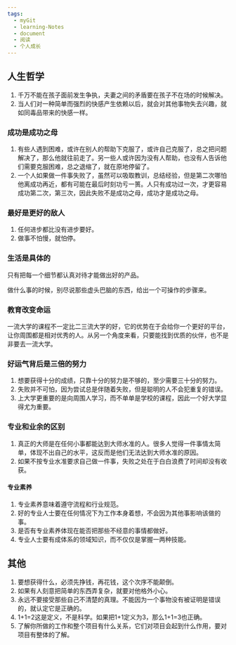 ```yaml
---
tags:
  - myGit
  - learning-Notes
  - document
  - 阅读
  - 个人成长
---
```


## 人生哲学

1. 千万不能在孩子面前发生争执，夫妻之间的矛盾要在孩子不在场的时候解决。
2. 当人们对一种简单而强烈的快感产生依赖以后，就会对其他事物失去兴趣，就如同毒品带来的快感一样。



### 成功是成功之母

1. 有些人遇到困难，或许在别人的帮助下克服了，或许自己克服了，总之把问题解决了，那么他就往前走了。另一些人或许因为没有人帮助，也没有人告诉他们需要克服困难，总之退缩了，就在原地停留了。
2. 一个人如果做一件事失败了，虽然可以吸取教训，总结经验，但是第二次哪怕他离成功再近，都有可能在最后时刻功亏一篑。人只有成功过一次，才更容易成功第二次，第三次，因此失败不是成功之母，成功才是成功之母。

### 最好是更好的敌人

1. 任何进步都比没有进步要好。
2. 做事不怕慢，就怕停。

### 生活是具体的

只有把每一个细节都认真对待才能做出好的产品。

做什么事的时候，别尽说那些虚头巴脑的东西，给出一个可操作的步骤来。



### 教育改变命运
一流大学的课程不一定比二三流大学的好，它的优势在于会给你一个更好的平台，让你周围都是相对优秀的人。从另一个角度来看，只要能找到优质的伙伴，也不是非要去一流大学。

### 好运气背后是三倍的努力

1. 想要获得十分的成绩，只靠十分的努力是不够的，至少需要三十分的努力。
2. 失败并不可怕，因为尝试总是伴随着失败，但是聪明的人不会犯重复的错误。
3. 上大学更重要的是向周围人学习，而不单单是学校的课程，因此一个好大学显得尤为重要。

### 专业和业余的区别
1. 真正的大师是在任何小事都能达到大师水准的人。很多人觉得一件事情太简单，体现不出自己的水平，这反而是他们无法达到大师水准的原因。
2. 如果不按专业水准要求自己做一件事，失败之处在于白白浪费了时间却没有收获。

#### 专业素养
1. 专业素养意味着遵守流程和行业规范。
2. 好的专业人士要在任何情况下为工作本身着想，不会因为其他事影响该做的事。
3. 是否有专业素养体现在能否把那些不经意的事情都做好。
4. 专业人士要有成体系的领域知识，而不仅仅是掌握一两种技能。
## 其他
1. 要想获得什么，必须先挣钱，再花钱，这个次序不能颠倒。
2. 如果有人刻意把简单的东西弄复杂，就要对他格外小心。
3. 永远不要接受那些自己不清楚的真理。不能因为一个事物没有被证明是错误的，就认定它是正确的。
4. 1+1=2这是定义，不是科学。如果把1+1定义为3，那么1+1=3也正确。
5. 了解你所做的工作和整个项目有什么关系，它们对项目会起到什么作用，要对项目有整体的了解。